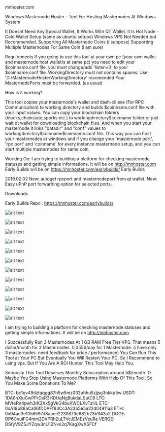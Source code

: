 mnhoster.com

Windows Masternode Hoster - Tool For Hosting Masternodes At Windows System

It Doesnt Need Any Special Wallet, It Works With QT Wallet.
It Is Hot Node - Cold Wallet Setup (same as ubuntu setups)
Windows VPS Not Needed but Recommended.
Supporting All Masternode Coins (i suppose)
Supporting Multiple Masternodes For Same Coin (i am sure)


Requirements
If you going to use this tool at your own pc (your own wallet and masternode host wallet/s at same pc) you need to edit your $coinname.conf file, you must change/add 'listen=0' to your $coinname.conf file.
WorkingDirectory must not contains spaces. Use 'D:\MasternodeHosterWorkingDirectory' recomended
Your MasternodePorts must be forwarded. (as usual)


How is it working?

This tool copies your masternode's wallet and dash-cli.exe (For RPC Communication) to working directory and builds $coinname.conf file with your input values.
You can copy your blockchain folders (blocks,chainstate,sporks etc.) to workingdirectory\$coinname folder or just wait qt wallet for downloading blockchain files.
And when you start your masternode it links "datadir" and "conf" values to workingdirectory\$coinname\$coinname.conf file. 
This way you can host your masternodes at windows and if you change your 'masternode port', 'rpc port' and 'coinname' for every instance masternode setup, and you can start multiple masternodes for same coin.

Working On:
I am trying to building a platform for checking masternode statuses and getting simple informations. It will be on http://mnhoster.com
Early Builds will be on https://mnhoster.com/earlybuilds/ Early Builds

2019.02.02
New: autoget rpcport and masternodeport from qt wallet.
New: Easy uPnP port forwarding option for selected ports.

Downloads

Early Builds Repo : https://mnhoster.com/earlybuilds/ 


![alt text](https://raw.githubusercontent.com/mnhoster/Windows-Masternode-Hoster/master/1.JPG)

![alt text](https://raw.githubusercontent.com/mnhoster/Windows-Masternode-Hoster/master/2.JPG)

![alt text](https://raw.githubusercontent.com/mnhoster/Windows-Masternode-Hoster/master/2a.JPG)

![alt text](https://raw.githubusercontent.com/mnhoster/Windows-Masternode-Hoster/master/2b.JPG)

![alt text](https://raw.githubusercontent.com/mnhoster/Windows-Masternode-Hoster/master/3.JPG)

![alt text](https://raw.githubusercontent.com/mnhoster/Windows-Masternode-Hoster/master/4.JPG)

![alt text](https://raw.githubusercontent.com/mnhoster/Windows-Masternode-Hoster/master/5.JPG)

![alt text](https://raw.githubusercontent.com/mnhoster/Windows-Masternode-Hoster/master/6.JPG)

![alt text](https://raw.githubusercontent.com/mnhoster/Windows-Masternode-Hoster/master/7.JPG)

![alt text](https://raw.githubusercontent.com/mnhoster/Windows-Masternode-Hoster/master/8.JPG)

![alt text](https://raw.githubusercontent.com/mnhoster/Windows-Masternode-Hoster/master/9.JPG)

![alt text](https://raw.githubusercontent.com/mnhoster/Windows-Masternode-Hoster/master/10.JPG)

I am trying to building a platform for checking masternode statuses and getting simple informations. It will be on http://mnhoster.com

I Successfully Run 3 Masternodes At 1 GB RAM Free Tier VPS. That means 5 dollar/month for 3 Masternodes. 0,055$/day for 1 Masternode. (i have only 3 masternodes. need feedback for price / performance)
You Can Run This Tool at Your PC But Eventually You Will Restart Your PC, So I Recommend to using vps. But If You Are A ROI Hunter, This Tool May Help You.

Seriously This Tool Deserves Monthly Subscription around 5$/month ;D Maybe You Stop Using Masternode Platforms With Help Of This Tool, So You Make Some Donations To Me?

BTC: bc1qv49dztqqgg87h5w5mz032uhhu5zjjsg3nkkp5w
USDT: 1DA6hXiuCwPPrDeR3HDUqNgBukdaLSutC9
LTC: MVteRn4pwh3rK2Xx5gVkG4buKWCLXvTzHL
ETC: 0xA19b88aCa06fDDAFf83Cc3A23b5e5a22d04911a3
ETH: 0x94ac3e1056597d8aaee2230873e682b23b1f43a2
DOGE: DP6CvuiFG4mm2DVPRh2uLTVcJEMEzVeuRa
VERGE: DSfyV9ZSJYZqw3nU12Nvo2q7KagXwXSFCf
